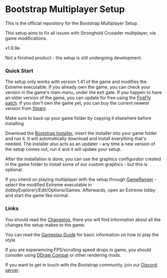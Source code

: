 # Bootstrap Multiplayer Setup
This is the official repository for the Bootstrap Multiplayer Setup.

This setup aims to fix all issues with Stronghold Crusader multiplayer, via game modifications.

v1.9.9e

Not a finished product - the setup is still undergoing development.

### Quick Start
The setup only works with version 1.41 of the game and modifies the Extreme executable.
If you already own the game, you can check your version in the game's main menu, under the exit gate.
If you happen to have an older version of the game, you can update for free using the [FireFly patch](http://www.strongholdcrusaderhd.com/patch.html).
If you don't own the game yet, you can buy the current newest version from [Steam](https://store.steampowered.com/app/40970/Stronghold_Crusader_HD/).

Make sure to back up your game folder by copying it elsewhere before installing.

Download the [Bootstrap Installer](https://github.com/CIO61/SHCE_Bootstrap_Installer/releases/latest/download/BootstrapInstaller.exe), insert the installer into your game folder and run it. It will automatically download and install everything that's needed.
The installer also acts as an updater - any time a new version of the setup comes out, run it and it will update your setup.

After the installation is done, you can use the graphics configurator created in the game folder to install some of our custom graphics - but this is optional.

If you intend on playing multiplayer with the setup through [GameRanger](https://www.gameranger.com/) - select the modified Extreme executable in (lobbyExplorer)/Edit/Options/Games.
Afterwards, open an Extreme lobby and start the game like normal.

### Links
You should read the [Changelog](https://github.com/Krarilotus/BootstrapMultiplayerSetup/blob/main/bootstrapChangelog.md), there you will find information about all the changes the setup makes to the game.

You can read the [Gameplay Guide](https://github.com/Krarilotus/BootstrapMultiplayerSetup/blob/main/bootstrapGameplayGuide.md) for basic information on how to play the style.

If you are experiencing FPS/scrolling speed drops in game, you should consider using [DDraw Compat](https://github.com/narzoul/DDrawCompat) or other rendering mods.

If you want to get in touch with the Bootstrap community, join our [Discord server](https://discord.gg/SaAx3RubHF).
